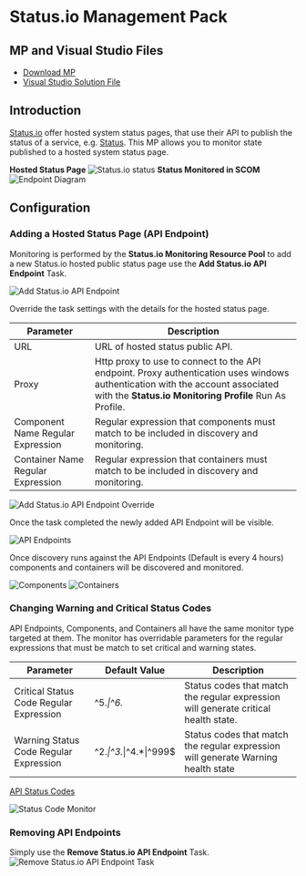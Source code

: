 # Status.io Management Pack

## MP and Visual Studio Files
* [Download MP](MPS/Status.IO.mpb)
* [Visual Studio Solution File](Status.IO/)

## Introduction

[Status.io](https://status.io/) offer hosted system status pages, that use their API to publish the status of a service, e.g. [Status](https://status.status.io/). This MP allows you to monitor state published to a hosted system status page.

**Hosted Status Page**
![Status.io status](<Screencaps/Status.io status.png>)
**Status Monitored in SCOM**
![Endpoint Diagram](<Screencaps/Endpoint Diagram.png>)

## Configuration

### Adding a Hosted Status Page (API Endpoint)

Monitoring is performed by the **Status.io Monitoring Resource Pool** to add a new Status.io hosted public status page use the **Add Status.io API Endpoint** Task. 

![Add Status.io API Endpoint](<Screencaps/Add Api Endpoint Task.png>)

Override the task settings with the details for the hosted status page.

|Parameter|Description|
|-|-|
|URL|URL of hosted status public API. |
|Proxy|Http proxy to use to connect to the API endpoint. Proxy authentication uses windows authentication with the account associated with the **Status.io Monitoring Profile** Run As Profile.| 
|Component Name Regular Expression|Regular expression that components must match to be included in discovery and monitoring.|
|Container Name Regular Expression|Regular expression that containers must match to be included in discovery and monitoring.|

![Add Status.io API Endpoint Override](<Screencaps/Add Api Endpoint Task Overrides.png>)

Once the task completed the newly added API Endpoint will be visible.

![API Endpoints](<Screencaps/Api Endpoints.png>)

Once discovery runs against the API Endpoints (Default is every 4 hours) components and containers will be discovered and monitored.

![Components](Screencaps/Components.png)
![Containers](Screencaps/Containers.png)

### Changing Warning and Critical Status Codes

API Endpoints, Components, and Containers all have the same monitor type targeted at them. The monitor has overridable parameters for the regular expressions that must be match to set critical and warning states. 

|Parameter|Default Value|Description|
 |-|-|-|
|Critical Status Code Regular Expression|^5.*\|^6.*|Status codes that match the regular expression will generate critical health state.| 
|Warning Status Code Regular Expression|^2.*\|^3.*\|^4.*\|^999$|Status codes that match the regular expression will generate Warning health state

[API Status Codes](https://kb.status.io/developers/status-codes/)
 
![Status Code Monitor](<Screencaps/Status Code Monitor.png>)

### Removing API Endpoints

Simply use the **Remove Status.io API Endpoint** Task.
![Remove Status.io API Endpoint Task](<Screencaps/Remove Api Endpoint Task.png>)